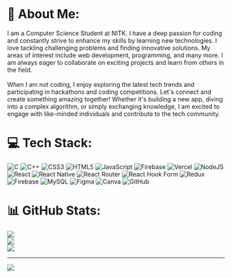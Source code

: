 # 💫 About Me:
I am a Computer Science Student at NITK. I have a deep passion for coding and constantly strive to enhance my skills by learning new technologies. I love tackling challenging problems and finding innovative solutions. My areas of interest include web development, programming, and many more. I am always eager to collaborate on exciting projects and learn from others in the field.<br><br>When I am not coding, I enjoy exploring the latest tech trends and participating in hackathons and coding competitions. Let's connect and create something amazing together! Whether it's building a new app, diving into a complex algorithm, or simply exchanging knowledge, I am excited to engage with like-minded individuals and contribute to the tech community.


# 💻 Tech Stack:
![C](https://img.shields.io/badge/c-%2300599C.svg?style=for-the-badge&logo=c&logoColor=white) ![C++](https://img.shields.io/badge/c++-%2300599C.svg?style=for-the-badge&logo=c%2B%2B&logoColor=white) ![CSS3](https://img.shields.io/badge/css3-%231572B6.svg?style=for-the-badge&logo=css3&logoColor=white) ![HTML5](https://img.shields.io/badge/html5-%23E34F26.svg?style=for-the-badge&logo=html5&logoColor=white) ![JavaScript](https://img.shields.io/badge/javascript-%23323330.svg?style=for-the-badge&logo=javascript&logoColor=%23F7DF1E) ![Firebase](https://img.shields.io/badge/firebase-%23039BE5.svg?style=for-the-badge&logo=firebase) ![Vercel](https://img.shields.io/badge/vercel-%23000000.svg?style=for-the-badge&logo=vercel&logoColor=white) ![NodeJS](https://img.shields.io/badge/node.js-6DA55F?style=for-the-badge&logo=node.js&logoColor=white) ![React](https://img.shields.io/badge/react-%2320232a.svg?style=for-the-badge&logo=react&logoColor=%2361DAFB) ![React Native](https://img.shields.io/badge/react_native-%2320232a.svg?style=for-the-badge&logo=react&logoColor=%2361DAFB) ![React Router](https://img.shields.io/badge/React_Router-CA4245?style=for-the-badge&logo=react-router&logoColor=white) ![React Hook Form](https://img.shields.io/badge/React%20Hook%20Form-%23EC5990.svg?style=for-the-badge&logo=reacthookform&logoColor=white) ![Redux](https://img.shields.io/badge/redux-%23593d88.svg?style=for-the-badge&logo=redux&logoColor=white) ![Firebase](https://img.shields.io/badge/firebase-a08021?style=for-the-badge&logo=firebase&logoColor=ffcd34) ![MySQL](https://img.shields.io/badge/mysql-4479A1.svg?style=for-the-badge&logo=mysql&logoColor=white) ![Figma](https://img.shields.io/badge/figma-%23F24E1E.svg?style=for-the-badge&logo=figma&logoColor=white) ![Canva](https://img.shields.io/badge/Canva-%2300C4CC.svg?style=for-the-badge&logo=Canva&logoColor=white) ![GitHub](https://img.shields.io/badge/github-%23121011.svg?style=for-the-badge&logo=github&logoColor=white)
# 📊 GitHub Stats:
![](https://github-readme-stats.vercel.app/api?username=rohitmanohar2108&theme=radical&hide_border=false&include_all_commits=false&count_private=false)<br/>
![](https://github-readme-streak-stats.herokuapp.com/?user=rohitmanohar2108&theme=radical&hide_border=false)<br/>
![](https://github-readme-stats.vercel.app/api/top-langs/?username=rohitmanohar2108&theme=radical&hide_border=false&include_all_commits=false&count_private=false&layout=compact)



---
[![](https://visitcount.itsvg.in/api?id=rohitmanohar2108&icon=0&color=0)](https://visitcount.itsvg.in)

<!-- Proudly created with GPRM ( https://gprm.itsvg.in ) -->
